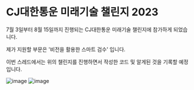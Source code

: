 # CJ대한통운 미래기술 챌린지 2023
7월 3일부터 8월 15일까지 진행되는 CJ대한통운 미래기술 챌린지에 참가하게 되었습니다.

제가 지원할 부문은 '비전을 활용한 스마트 검수' 입니다.

이번 스레드에서는 위의 챌린지를 진행하면서 작성한 코드 및 알게된 것을 기록할 예정입니다.

![image](https://github.com/SeonGyuJang/CJ-TES_Project/assets/126837434/a3f2fff7-32b0-4db3-8e48-f4cd1cac937e)
![image](https://github.com/SeonGyuJang/CJ-TES_Project/assets/126837434/5a2a3c7b-7d76-4611-a99b-3f54bafbd944)




